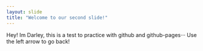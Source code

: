 ```yaml
---
layout: slide
title: "Welcome to our second slide!"
---
```

Hey! Im Darley, this is a test to practice with github and github-pages···
Use the left arrow to go back!
